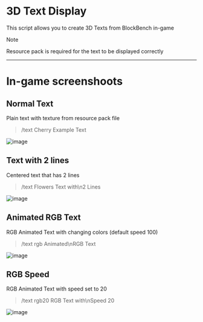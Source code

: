 # 3D Text Display
This script allows you to create 3D Texts from BlockBench in-game

> [!NOTE]
> Resource pack is required for the text to be displayed correctly

-----

# In-game screenshoots
## Normal Text
Plain text with texture from resource pack file
> /text Cherry Example Text

![image](https://github.com/user-attachments/assets/a1c0d096-32a6-489a-98cd-b131411def4c)

## Text with 2 lines
Centered text that has 2 lines
> /text Flowers Text with\n2 Lines

![image](https://github.com/user-attachments/assets/0c20a348-cbe7-46af-83a6-ee5f979ebd0a)

## Animated RGB Text
RGB Animated Text with changing colors (default speed 100)
> /text rgb Animated\nRGB Text

![image](https://github.com/user-attachments/assets/2040f3a7-0a28-4cd0-a3d6-e0db693a616b)

## RGB Speed
RGB Animated Text with speed set to 20
> /text rgb20 RGB Text with\nSpeed 20

![image](https://github.com/user-attachments/assets/fab83255-2ba0-41ab-9361-ebbcb2ed7df8)
